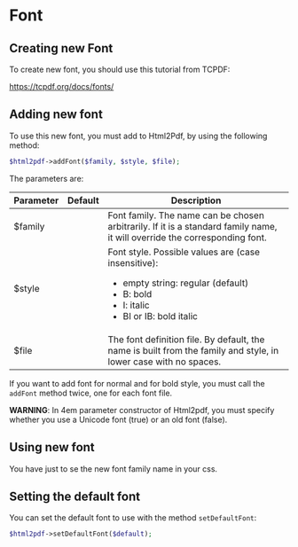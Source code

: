# Font

## Creating new Font

To create new font, you should use this tutorial from TCPDF: 

https://tcpdf.org/docs/fonts/

## Adding new font

To use this new font, you must add to Html2Pdf, by using the following method:

```php
$html2pdf->addFont($family, $style, $file);
```

The parameters are:

Parameter| Default | Description
---------|---------|-------------
$family | | Font family. The name can be chosen arbitrarily. If it is a standard family name, it will override the corresponding font.
$style  | | Font style. Possible values are (case insensitive):<ul><li>empty string: regular (default)</li><li>B: bold</li><li>I: italic</li><li>BI or IB: bold italic</li></ul>
$file   | | The font definition file. By default, the name is built from the family and style, in lower case with no spaces.

If you want to add font for normal and for bold style, you must call the `addFont` method twice, one for each font file. 

**WARNING**:
In 4em parameter constructor of Html2pdf, you must specify whether you use a Unicode font (true) or an old font (false). 

## Using new font

You have just to se the new font family name in your css.

## Setting the default font

You can set the default font to use with the method `setDefaultFont`:

```php
$html2pdf->setDefaultFont($default);
```
 